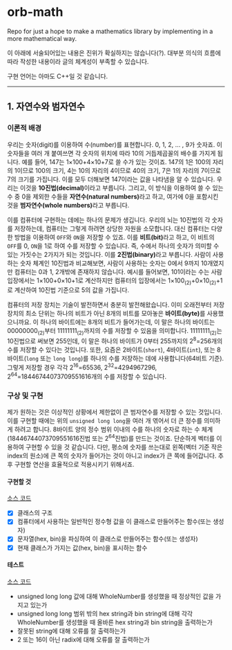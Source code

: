# orb-math

Repo for just a hope to make a mathematics library by implementing in a more mathematical way.

이 아래에 서술되어있는 내용은 진위가 확실하지는 않습니다(?). 대부분 의식의 흐름에 따라 작성한 내용이라 글의 체계성이 부족할 수 있습니다.

구현 언어는 아마도 C++일 것 같습니다.

---

## 1. 자연수와 범자연수

### 이론적 배경

우리는 숫자(digit)를 이용하여 수(number)를 표현합니다. 0, 1, 2, ... , 9가 숫자죠. 이 숫자들을 여러 개 붙여쓰면 각 숫자의 위치에 따라 10의 거듭제곱꼴의 배수를 가지게 됩니다. 예를 들어, 147는 1×100+4×10+7로 쓸 수가 있는 것이죠. 147의 1은 100의 자리의 1이므로 100의 크기, 4는 10의 자리의 4이므로 40의 크기, 7은 1의 자리의 7이므로 7의 크기를 가집니다. 이를 모두 더해보면 147이라는 값을 나타냄을 알 수 있습니다. 우리는 이것을 <strong>10진법(decimal)</strong>이라고 부릅니다. 그리고, 이 방식을 이용하여 쓸 수 있는 수 중 0을 제외한 수들을 <strong>자연수(natural numbers)</strong>라고 하고, 여가에 0을 포함시킨 것을 <strong>범자연수(whole numbers)</strong>라고 부릅니다.

이를 컴퓨터에 구현하는 데에는 하나의 문제가 생깁니다. 우리의 뇌는 10진법의 각 숫자를 저장하는데, 컴퓨터는 그렇게 하려면 상당한 자원을 소모합니다. 대신 컴퓨터는 다양한 방법을 이용하여 `OFF`와 `ON`을 저장할 수 있죠. 이를 <strong>비트(bit)</strong>라고 하고, 이 비트의 `OFF`를 0, `ON`을 1로 하여 수를 저장할 수 있습니다. 즉, 수에서 하나의 숫자가 의미할 수 있는 가짓수는 2가지가 되는 것입니다. 이를 <strong>2진법(binary)</strong>라고 부릅니다. 사람이 사용하는 숫자 체계인 10진법과 비교해보면, 사람이 사용하는 숫자는 0에서 9까지 10개였지만 컴퓨터는 0과 1, 2개밖에 존재하지 않습니다. 예시를 들어보면, 101이라는 수는 사람 입장에서는 1×100+0×10+1로 계산하지만 컴퓨터의 입장에서는 1×100<sub>(2)</sub>+0×10<sub>(2)</sub>+1로 계산하여 10진법 기준으로 5의 값을 가집니다.

컴퓨터의 저장 장치는 기술이 발전하면서 충분히 발전해왔습니다. 이미 오래전부터 저장 장치의 최소 단위는 하나의 비트가 아닌 8개의 비트를 모아놓은 <strong>바이트(byte)</strong>를 사용했으니까요. 이 하나의 바이트에는 8개의 비트가 들어가는데, 이 말은 하나의 바이트는 00000000<sub>(2)</sub>부터 11111111<sub>(2)</sub>까지의 수를 저장할 수 있음을 의미합니다. 11111111<sub>(2)</sub>는 10진법으로 써보면 255인데, 이 말은 하나의 바이트가 0부터 255까지의 2<sup>8</sup>=256개의 수를 저장할 수 있다는 것입니다. 또한, 요즘은 2바이트(`short`), 4바이트(`int`), 또는 8바이트(`long` 또는 `long long`)를 하나의 수를 저장하는 데에 사용합니다(64비트 기준). 그렇게 저장할 경우 각각 2<sup>16</sup>=65536, 2<sup>32</sup>=4294967296, 2<sup>64</sup>=‭18446744073709551616‬개의 수를 저장할 수 있습니다.

### 구상 및 구현

제가 원하는 것은 이상적인 상황에서 제한없이 큰 범자연수를 저장할 수 있는 것입니다. 이를 구현할 때에는 위의 `unsigned long long`을 여러 개 엮어서 더 큰 정수를 의미하게 하려고 합니다. 8바이트 양의 정수 범위 이내의 수를 하나의 숫자로 하는 수 체계(18446744073709551616진법 또는 2<sup>64</sup>진법)를 만드는 것이죠. 단순하게 벡터를 이용하여 구현할 수 있을 것 같습니다. 다만, 평소에 숫자를 쓰는대로 왼쪽(벡터 기준 작은 index의 원소)에 큰 쪽의 숫자가 들어가는 것이 아니고 index가 큰 쪽에 들어갑니다. 추후 구현할 연산을 효율적으로 적용시키기 위해서죠.

#### 구현할 것

[소스 코드](/src/whole_number.cpp)

- [x] 클래스의 구조
- [x] 컴퓨터에서 사용하는 일반적인 정수형 값을 이 클래스로 만들어주는 함수(또는 생성자)
- [x] 문자열(hex, bin)을 파싱하여 이 클래스로 만들어주는 함수(또는 생성자)
- [x] 현재 클래스가 가지는 값(hex, bin)을 표시하는 함수

#### 테스트

[소스 코드](/src/whole_number_test.cpp)

- unsigned long long 값에 대해 WholeNumber를 생성했을 때 정상적인 값을 가지고 있는가
- unsigned long long 범위 밖의 hex string과 bin string에 대해 각각 WholeNumber를 생성했을 때 올바른 hex string과 bin string을 출력하는가
- 잘못된 string에 대해 오류를 잘 출력하는가
- 2 또는 16이 아닌 radix에 대해 오류를 잘 출력하는가
